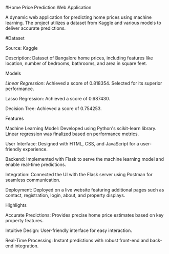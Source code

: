 #Home Price Prediction Web Application

A dynamic web application for predicting home prices using machine learning. The project utilizes a dataset from Kaggle and various models to deliver accurate predictions.

#Dataset

Source: Kaggle

Description: Dataset of Bangalore home prices, including features like location, number of bedrooms, bathrooms, and area in square feet.

Models

*Linear Regression*: Achieved a score of 0.818354. Selected for its superior performance.

Lasso Regression: Achieved a score of 0.687430.

Decision Tree: Achieved a score of 0.754253.

Features

Machine Learning Model: Developed using Python's scikit-learn library. Linear regression was finalized based on performance metrics.

User Interface: Designed with HTML, CSS, and JavaScript for a user-friendly experience.

Backend: Implemented with Flask to serve the machine learning model and enable real-time predictions.

Integration: Connected the UI with the Flask server using Postman for seamless communication.

Deployment: Deployed on a live website featuring additional pages such as contact, registration, login, about, and property displays.

Highlights

Accurate Predictions: Provides precise home price estimates based on key property features.

Intuitive Design: User-friendly interface for easy interaction.

Real-Time Processing: Instant predictions with robust front-end and back-end integration.
